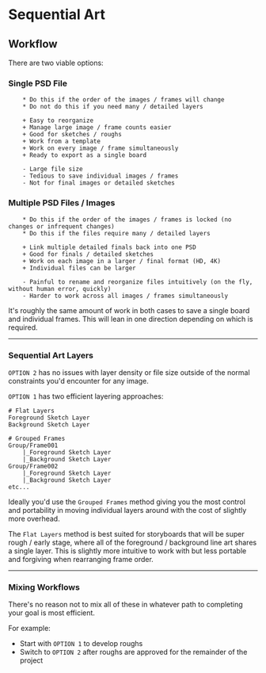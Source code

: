 # Sequential Art

## Workflow

There are two viable options:

### Single PSD File

```
	* Do this if the order of the images / frames will change
	* Do not do this if you need many / detailed layers

	+ Easy to reorganize
	+ Manage large image / frame counts easier
	+ Good for sketches / roughs
	+ Work from a template
	+ Work on every image / frame simultaneously
	+ Ready to export as a single board

	- Large file size
	- Tedious to save individual images / frames
	- Not for final images or detailed sketches
```

### Multiple PSD Files / Images

```
	* Do this if the order of the images / frames is locked (no changes or infrequent changes)
	* Do this if the files require many / detailed layers

	+ Link multiple detailed finals back into one PSD
	+ Good for finals / detailed sketches
	+ Work on each image in a larger / final format (HD, 4K)
	+ Individual files can be larger

	- Painful to rename and reorganize files intuitively (on the fly, without human error, quickly)
	- Harder to work across all images / frames simultaneously
```

It's roughly the same amount of work in both cases to save a single board and individual frames. This will lean in one direction depending on which is required.

---

### Sequential Art Layers

`OPTION 2` has no issues with layer density or file size outside of the normal constraints you'd encounter for any image.

`OPTION 1` has two efficient layering approaches:

```
# Flat Layers
Foreground Sketch Layer
Background Sketch Layer
```

```
# Grouped Frames
Group/Frame001
	|_Foreground Sketch Layer
	|_Background Sketch Layer
Group/Frame002
	|_Foreground Sketch Layer
	|_Background Sketch Layer
etc...
```

Ideally you'd use the `Grouped Frames` method giving you the most control and portability in moving individual layers around with the cost of slightly more overhead.

The `Flat Layers` method is best suited for storyboards that will be super rough / early stage, where all of the foreground / background line art shares a single layer. This is slightly more intuitive to work with but less portable and forgiving when rearranging frame order.

---

### Mixing Workflows

There's no reason not to mix all of these in whatever path to completing your goal is most efficient.

For example:

- Start with `OPTION 1` to develop roughs
- Switch to `OPTION 2` after roughs are approved for the remainder of the project

